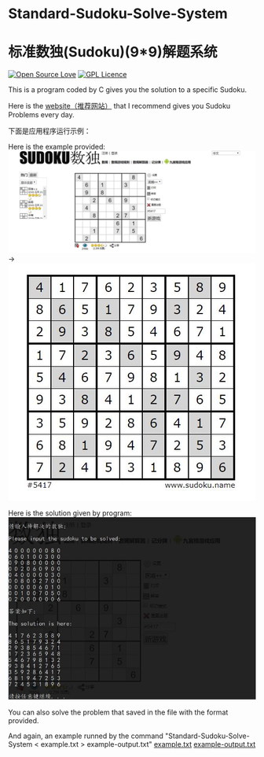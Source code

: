 # Standard-Sudoku-Solve-System
# 标准数独(Sudoku)(9*9)解题系统

[![Open Source Love](https://badges.frapsoft.com/os/v1/open-source.svg?v=103)](https://github.com/ellerbrock/open-source-badges/)
[![GPL Licence](https://badges.frapsoft.com/os/gpl/gpl.svg?v=103)](https://opensource.org/licenses/GPL-3.0/)

This is a program coded by C gives you the solution to a specific Sudoku.

Here is the [website（推荐网站）](http://www.sudoku.name) that I recommend gives you Sudoku Problems every day. 

下面是应用程序运行示例：

Here is the example provided:
![](p1.JPG)
->
![](p2.JPG)

Here is the solution given by program:
![](p3.JPG)

You can also solve the problem that saved in the file with the format provided.

And again, an example runned by the command "Standard-Sudoku-Solve-System < example.txt > example-output.txt"
[example.txt](example.txt)
[example-output.txt](example-output.txt)
